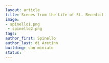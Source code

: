 ```yaml
---
layout: article
title: Scenes from the Life of St. Benedict
image: 
- spinello1.png
 - spinello2.png
tags:
author_first: Spinello
author_last: di Aretino
building: san-miniato
status: 
---
```


